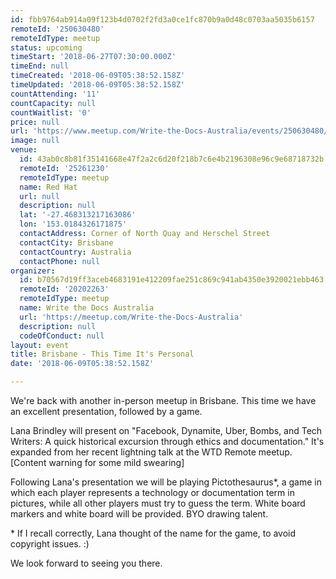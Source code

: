 ```yaml
---
id: fbb9764ab914a09f123b4d0702f2fd3a0ce1fc870b9a0d48c0703aa5035b6157
remoteId: '250630480'
remoteIdType: meetup
status: upcoming
timeStart: '2018-06-27T07:30:00.000Z'
timeEnd: null
timeCreated: '2018-06-09T05:38:52.158Z'
timeUpdated: '2018-06-09T05:38:52.158Z'
countAttending: '11'
countCapacity: null
countWaitlist: '0'
price: null
url: 'https://www.meetup.com/Write-the-Docs-Australia/events/250630480/'
image: null
venue:
  id: 43ab0c8b81f35141668e47f2a2c6d20f218b7c6e4b2196308e96c9e68718732b
  remoteId: '25261230'
  remoteIdType: meetup
  name: Red Hat
  url: null
  description: null
  lat: '-27.468313217163086'
  lon: '153.0184326171875'
  contactAddress: Corner of North Quay and Herschel Street
  contactCity: Brisbane
  contactCountry: Australia
  contactPhone: null
organizer:
  id: b70567d19ff3aceb4683191e412209fae251c869c941ab4350e3920021ebb463
  remoteId: '20202263'
  remoteIdType: meetup
  name: Write the Docs Australia
  url: 'https://meetup.com/Write-the-Docs-Australia'
  description: null
  codeOfConduct: null
layout: event
title: Brisbane - This Time It's Personal
date: '2018-06-09T05:38:52.158Z'

---
```

<p>We're back with another in-person meetup in Brisbane. This time we have an excellent presentation, followed by a game.</p> <p>Lana Brindley will present on "Facebook, Dynamite, Uber, Bombs, and Tech Writers: A quick historical excursion through ethics and documentation." It's expanded from her recent lightning talk at the WTD Remote meetup. [Content warning for some mild swearing]</p> <p>Following Lana's presentation we will be playing Pictothesaurus*, a game in which each player represents a technology or documentation term in pictures, while all other players must try to guess the term. White board markers and white board will be provided. BYO drawing talent.</p> <p>* If I recall correctly, Lana thought of the name for the game, to avoid copyright issues. :)</p> <p>We look forward to seeing you there.</p>
